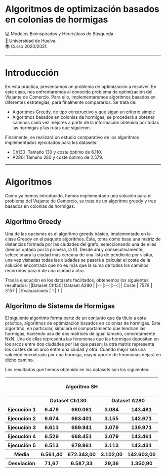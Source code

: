 # Algoritmos de optimización basados en colonias de hormigas
:computer: Modelos Bioinspirados y Heurísticas de Búsqueda.  
:school: Universidad de Huelva.  
:books: Curso 2020/2021.

___

# Introducción
En esta práctica, presentamos un problema de optimización a resolver. En este caso, nos enfrentaremos al conocido problema de optimización del Viajante de Comercio. Para ello, implementaremos algoritmos basados en diferentes estrategias, para finalmente compararlos. Se trata de:
- Algoritmos Greedy, de tipo constructivo y que sigan un criterio simple
- Algoritmos basados en colonias de hormigas, se procederá a obtener caminos cada vez mejores a partir de la información obtenida por todas las hormigas y las rutas que siguieron.   

Finalmente, se realizará un estudio comparativo de los algoritmos implementados ejecutados para los datasets:
- Ch130: Tamaño 130 y coste óptimo de 6.110.
- A280: Tamaño 280 y coste óptimo de 2.579.

___

# Algoritmos
Como ya hemos introducido, hemos implementado una solución para el problema del Viajante de Comercio, se trata de un algoritmo greedy y tres basados en colonias de hormigas.

## Algoritmo Greedy
Una de las opciones es el algoritmo greedy básico, implementado en la clase Greedy en el paquete algoritmos. Éste, toma como base una matriz de distancias formada por las ciudades del grafo, seleccionando una de ellas (hemos optado por la primera, la 0). Desde ahí y consecutivamente, seleccionará la ciudad más cercana de una lista de pendiente por visitar, una vez visitadas todas las ciudades se pasará a calcular el coste de la solución encontrada que no es más que la suma de todos los caminos recorridos para ir de una ciudad a otra.

Tras la ejecución en los datasets facilitados, obtenemos los siguientes resultados:
||Dataset Ch130| Dataset A280 |
|--:|:--:|:--:|
| Coste | 7579 | 3157 |
| Evaluaciones | 1 | 1 |

## Algoritmo de Sistema de Hormigas
El siguiente algoritmo forma parte de un conjunto que da título a esta práctica, algoritmos de optimización basados en colonias de hormigas. Este algoritmo, en particular, simulará el comportamiento que tendrían las hormigas, haciendo uso de dos matrices de igual tamaño, concretamente NxN. Una de ellas representa las feromonas que las hormigas depositan en los arcos entre dos ciudades por las que pasen; la otra matriz representa los costes de un arco entre una ciudad y otra. Cuando mejor sea una solución encontrada por una hormiga, mayor aporte de feromonas dejará en dicho camino.

Los resultados que hemos obtenido en los datasets son los siguientes:

<table style="width:100%">
    <tr>
        <th colspan='5'> <p align="center"> Algoritmo SH </th>
    </tr>
    <tr>
        <th></th>
        <th colspan='2'>Dataset Ch130</th>
        <th colspan='2'>Dataset A280</th>
    </tr>
    <tr>
        <th>Ejecución 1</th>
        <th>6.478</th>
        <th>680.061</th>
        <th>3.084</th>
        <th>143.481</th>
    </tr>
    <tr>
        <th>Ejecución 2</th>
        <th>6.674</th>
        <th>663.401</th>
        <th>3.155</th>
        <th>142.671</th>
    </tr>
    <tr>
        <th>Ejecución 3</th>
        <th>6.613</th>
        <th>669.941</th>
        <th>3.079</th>
        <th>139.971</th>
    </tr>
    <tr>
        <th>Ejecución 4</th>
        <th>6.529</th>
        <th>668.451</th>
        <th>3.079</th>
        <th>143.461</th>
    </tr>
    <tr>
        <th>Ejecución 5</th>
        <th>6.513</th>
        <th>679.861</th>
        <th>3.113</th>
        <th>143.431</th>
    </tr>
    <tr>
        <th>Media</th>
        <th>6.561,40</th>
        <th>672.343,00</th>
        <th>3.102,00</th>
        <th>142.603,00</th>
    </tr>
    <tr>
        <th>Desviación</th>
        <th>71,67</th>
        <th>6.587,33</th>
        <th>29,36</th>
        <th>1.350,90</th>
    </tr>
